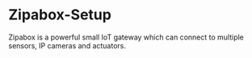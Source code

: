 # Zipabox-Setup
Zipabox is a powerful small IoT gateway which can connect to multiple sensors, IP cameras and actuators.
